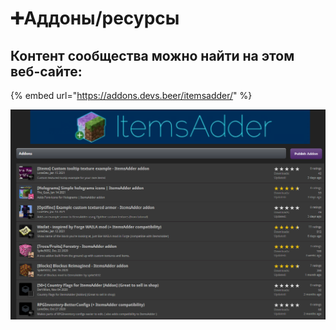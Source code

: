 # ➕Аддоны/ресурсы

## Контент сообщества можно найти на этом веб-сайте:

{% embed url="https://addons.devs.beer/itemsadder/" %}

![](.gitbook/assets/image%20%2830%29.png)

